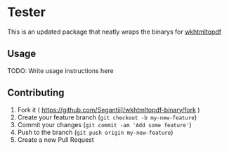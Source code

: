 # Tester

This is an updated package that neatly wraps the binarys for [wkhtmltopdf](http://wkhtmltopdf.org)

## Usage

TODO: Write usage instructions here

## Contributing

1. Fork it ( https://github.com/Segantii]/wkhtmltopdf-binary/fork )
2. Create your feature branch (`git checkout -b my-new-feature`)
3. Commit your changes (`git commit -am 'Add some feature'`)
4. Push to the branch (`git push origin my-new-feature`)
5. Create a new Pull Request
